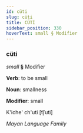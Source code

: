 ```yaml
---
id: cüti
slug: cüti
title: CÜTİ
sidebar_position: 330
hoverText: small § Modifier
---
```


### cüti

*small* **§** Modifier

**Verb**: to be small

**Noun**: smallness

**Modifier**: small

K'iche' ch'uti [t͡ʃuti]

*Mayan Language Family*